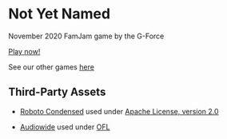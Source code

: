 # Not Yet Named

November 2020 FamJam game by the G-Force

[Play now!](https://the-g-force.github.io/FamJam-November2020)

See our other games [here](https://the-g-force.github.io)


## Third-Party Assets

- [Roboto Condensed](https://fonts.google.com/specimen/Roboto+Condensed) used under [Apache License, version 2.0](http://www.apache.org/licenses/LICENSE-2.0)

- [Audiowide](https://fonts.google.com/specimen/Audiowide) used under [OFL](https://scripts.sil.org/cms/scripts/page.php?site_id=nrsi&id=OFL)